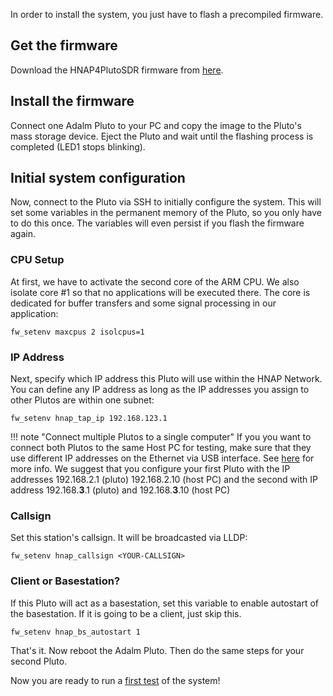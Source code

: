 
In order to install the system, you just have to flash a precompiled firmware.

## Get the firmware
Download the HNAP4PlutoSDR firmware from [here](https://github.com/HAMNET-Access-Protocol/HNAP4PlutoSDR/releases).

## Install the firmware
Connect one Adalm Pluto to your PC and copy the 
image to the Pluto's mass storage device. Eject the Pluto and wait until
the flashing process is completed (LED1 stops blinking).

## Initial system configuration
Now, connect to the Pluto via SSH to initially configure the system. This will
set some variables in the permanent memory of the Pluto, so you only have to do
this once. The variables will even persist if you flash the firmware again.

### CPU Setup
At first, we have to activate the second core of the ARM CPU. We also
isolate core #1 so that no applications will be executed there. The core is
dedicated for buffer transfers and some signal processing in our application:
```
fw_setenv maxcpus 2 isolcpus=1
```

### IP Address
Next, specify which IP address this Pluto will use within the HNAP Network.
You can define any IP address as long as the IP addresses you assign to other
Plutos are within one subnet:
```
fw_setenv hnap_tap_ip 192.168.123.1
```

!!! note "Connect multiple Plutos to a single computer"
    If you you want to connect both Plutos to the same Host PC for testing,
    make sure that they use different IP addresses on the Ethernet via USB
    interface.
    See [here](https://wiki.analog.com/university/tools/pluto/users/customizing)
    for more info. We suggest that you configure your first Pluto with the
    IP addresses 192.168.2.1 (pluto) 192.168.2.10 (host PC) and the second with 
    IP address 192.168.**3**.1 (pluto) and 192.168.**3**.10 (host PC)

### Callsign
Set this station's callsign. It will be broadcasted via LLDP:
```
fw_setenv hnap_callsign <YOUR-CALLSIGN>
```

### Client or Basestation?
If this Pluto will act as a basestation, set this variable
to enable autostart of the basestation. If it is going to be a client, just
skip this.
```
fw_setenv hnap_bs_autostart 1
```

That's it. Now reboot the Adalm Pluto. Then do the same steps for your second Pluto.

Now you are ready to run a [first test](usage) of the system!
